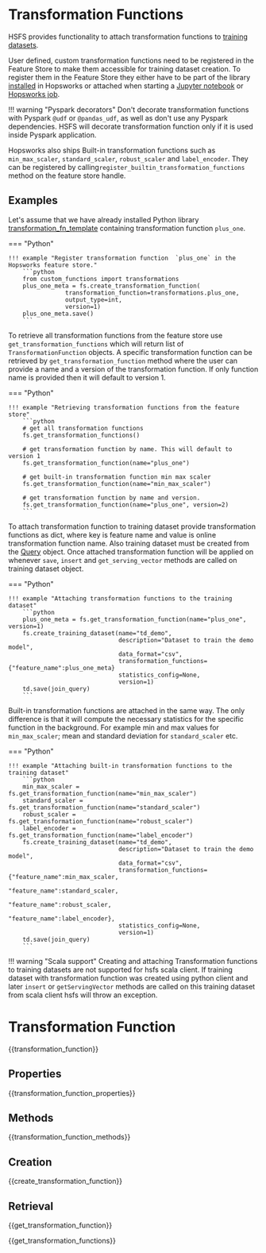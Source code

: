 # Transformation Functions

HSFS provides functionality to attach transformation functions to [training datasets](training_dataset.md).

User defined, custom transformation functions need to be registered in the Feature Store to make them accessible for
training dataset creation. To register them in the Feature Store they either have to be part of the library
[installed](https://docs.hopsworks.ai/3.0/user_guides/projects/python/python_install/) in Hopsworks
or attached when starting a [Jupyter notebook](https://docs.hopsworks.ai/3.0/user_guides/projects/jupyter/python_notebook/)
or [Hopsworks job](https://docs.hopsworks.ai/3.0/user_guides/projects/jobs/python_job/).

!!! warning "Pyspark decorators"
    Don't decorate transformation functions with Pyspark `@udf` or `@pandas_udf`, as well as don't use any Pyspark dependencies.
    HSFS will decorate transformation function only if it is used inside Pyspark application.

Hopsworks also ships Built-in transformation functions such as `min_max_scaler`, `standard_scaler`, `robust_scaler`
and `label_encoder`. They can be registered by calling`register_builtin_transformation_functions` method on the feature
store handle.

## Examples
Let's assume that we have already installed Python library  [transformation_fn_template](https://github.com/logicalclocks/transformation_fn_template)
containing transformation function `plus_one`.

=== "Python"

    !!! example "Register transformation function  `plus_one` in the Hopsworks feature store."
        ```python
        from custom_functions import transformations
        plus_one_meta = fs.create_transformation_function(
                    transformation_function=transformations.plus_one,
                    output_type=int,
                    version=1)
        plus_one_meta.save()
        ```

To retrieve all transformation functions from the feature store use `get_transformation_functions` which will return list of `TransformationFunction` objects.
A specific transformation function can be retrieved by `get_transformation_function` method where the user can provide a name and a version of the transformation function.
If only function name is provided then it will default to version 1.

=== "Python"

    !!! example "Retrieving transformation functions from the feature store"
        ```python
        # get all transformation functions
        fs.get_transformation_functions()

        # get transformation function by name. This will default to version 1
        fs.get_transformation_function(name="plus_one")

        # get built-in transformation function min max scaler
        fs.get_transformation_function(name="min_max_scaler")

        # get transformation function by name and version.
        fs.get_transformation_function(name="plus_one", version=2)
        ```

To attach transformation function to training dataset provide transformation functions as dict, where key is feature name and value is online transformation function name.
Also training dataset must be created from the [Query](query_vs_dataframe.md) object. Once attached transformation function will be applied on whenever `save`, `insert` and `get_serving_vector`
methods are called on training dataset object.

=== "Python"

    !!! example "Attaching transformation functions to the training dataset"
        ```python
        plus_one_meta = fs.get_transformation_function(name="plus_one", version=1)
        fs.create_training_dataset(name="td_demo",
                                   description="Dataset to train the demo model",
                                   data_format="csv",
                                   transformation_functions={"feature_name":plus_one_meta}
                                   statistics_config=None,
                                   version=1)
        td.save(join_query)
        ```

Built-in transformation functions are attached in the same way. The only difference is that it will compute the necessary statistics
for the specific function in the background. For example min and max values for `min_max_scaler`; mean and standard deviation
for `standard_scaler` etc.

=== "Python"

    !!! example "Attaching built-in transformation functions to the training dataset"
        ```python
        min_max_scaler = fs.get_transformation_function(name="min_max_scaler")
        standard_scaler = fs.get_transformation_function(name="standard_scaler")
        robust_scaler = fs.get_transformation_function(name="robust_scaler")
        label_encoder = fs.get_transformation_function(name="label_encoder")
        fs.create_training_dataset(name="td_demo",
                                   description="Dataset to train the demo model",
                                   data_format="csv",
                                   transformation_functions={"feature_name":min_max_scaler,
                                                             "feature_name":standard_scaler,
                                                             "feature_name":robust_scaler,
                                                             "feature_name":label_encoder},
                                   statistics_config=None,
                                   version=1)
        td.save(join_query)
        ```

!!! warning "Scala support"
    Creating and attaching Transformation functions to training datasets are not supported for hsfs scala client.
    If training dataset with transformation function was created using python client and later `insert` or `getServingVector`
    methods are called on this training dataset from scala client hsfs will throw an exception.


# Transformation Function

{{transformation_function}}

## Properties

{{transformation_function_properties}}

## Methods

{{transformation_function_methods}}

## Creation
{{create_transformation_function}}

## Retrieval

{{get_transformation_function}}

{{get_transformation_functions}}
